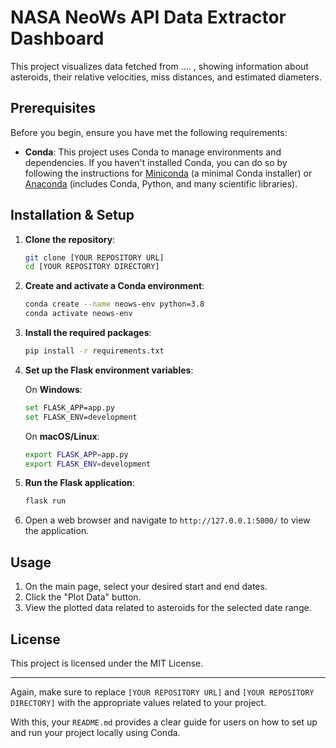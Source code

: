 # NASA NeoWs API Data Extractor Dashboard

This project visualizes data fetched from .... , showing information about asteroids, their relative velocities, miss distances, and estimated diameters.

## Prerequisites

Before you begin, ensure you have met the following requirements:

- **Conda**: This project uses Conda to manage environments and dependencies. If you haven't installed Conda, you can do so by following the instructions for [Miniconda](https://docs.conda.io/en/latest/miniconda.html) (a minimal Conda installer) or [Anaconda](https://www.anaconda.com/products/distribution) (includes Conda, Python, and many scientific libraries).

## Installation & Setup

1. **Clone the repository**:

   ```bash
   git clone [YOUR REPOSITORY URL]
   cd [YOUR REPOSITORY DIRECTORY]
   ```

2. **Create and activate a Conda environment**:

   ```bash
   conda create --name neows-env python=3.8
   conda activate neows-env
   ```

3. **Install the required packages**:

   ```bash
   pip install -r requirements.txt
   ```

4. **Set up the Flask environment variables**:

   On **Windows**:

   ```bash
   set FLASK_APP=app.py
   set FLASK_ENV=development
   ```

   On **macOS/Linux**:

   ```bash
   export FLASK_APP=app.py
   export FLASK_ENV=development
   ```

5. **Run the Flask application**:

   ```bash
   flask run
   ```

6. Open a web browser and navigate to `http://127.0.0.1:5000/` to view the application.

## Usage

1. On the main page, select your desired start and end dates.
2. Click the "Plot Data" button.
3. View the plotted data related to asteroids for the selected date range.

## License

This project is licensed under the MIT License.

---

Again, make sure to replace `[YOUR REPOSITORY URL]` and `[YOUR REPOSITORY DIRECTORY]` with the appropriate values related to your project.

With this, your `README.md` provides a clear guide for users on how to set up and run your project locally using Conda.
